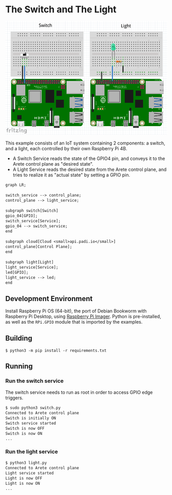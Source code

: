 # The Switch and The Light

![PCB's](readme_intro.png)

This example consists of an IoT system containing 2 components: a switch, and a light, each controlled by their own
Raspberry Pi 4B.

* A Switch Service reads the state of the GPIO4 pin, and conveys it to the Arete control plane as "desired state".
* A Light Service reads the desired state from the Arete control plane, and tries to realize it as "actual state"
  by setting a GPIO pin.

```mermaid
graph LR;

switch_service --> control_plane;
control_plane --> light_service;

subgraph switch[Switch]
gpio_04[GPIO];
switch_service[Service];
gpio_04 --> switch_service;
end

subgraph cloud[Cloud <small>api.padi.io</small>]
control_plane[Control Plane];
end

subgraph light[Light]
light_service[Service];
led[GPIO];
light_service --> led;
end
```

## Development Environment

Install Raspberry Pi OS (64-bit), the port of Debian Bookworm with Raspberry Pi Desktop, using
[Raspberry Pi Imager](https://www.raspberrypi.com/software/). Python is pre-installed, as well as the `RPi.GPIO` module that is
imported by the examples.

## Building

```shell
$ python3 -m pip install -r requirements.txt
```

## Running

### Run the switch service

The switch service needs to run as root in order to access GPIO edge triggers.

```shell
$ sudo python3 switch.py 
Connected to Arete control plane
Switch is initially ON
Switch service started
Switch is now OFF
Switch is now ON
...
```

### Run the light service

```shell
$ python3 light.py 
Connected to Arete control plane
Light service started
Light is now OFF
Light is now ON
...
```
